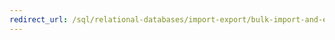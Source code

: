```yaml
---
redirect_url: /sql/relational-databases/import-export/bulk-import-and-export-of-data-sql-server?view=sql-server-2014
---
```

